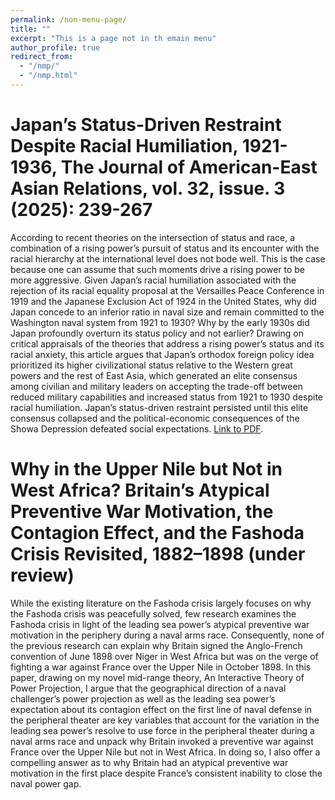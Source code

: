 ```yaml
---
permalink: /non-menu-page/
title: ""
excerpt: "This is a page not in th emain menu"
author_profile: true
redirect_from: 
  - "/nmp/"
  - "/nmp.html"
---
```


Japan’s Status-Driven Restraint Despite Racial Humiliation, 1921-1936, The Journal of American-East Asian Relations, vol. 32, issue. 3 (2025): 239-267
======

According to recent theories on the intersection of status and race, a combination
of a rising power’s pursuit of status and its encounter with the racial hierarchy at
the international level does not bode well. This is the case because one can assume
that such moments drive a rising power to be more aggressive. Given Japan’s racial
humiliation associated with the rejection of its racial equality proposal at the Versailles
Peace Conference in 1919 and the Japanese Exclusion Act of 1924 in the United States,
why did Japan concede to an inferior ratio in naval size and remain committed to
the Washington naval system from 1921 to 1930? Why by the early 1930s did Japan
profoundly overturn its status policy and not earlier? Drawing on critical appraisals
of the theories that address a rising power’s status and its racial anxiety, this article
argues that Japan’s orthodox foreign policy idea prioritized its higher civilizational
status relative to the Western great powers and the rest of East Asia, which generated
an elite consensus among civilian and military leaders on accepting the trade-off
between reduced military capabilities and increased status from 1921 to 1930 despite
racial humiliation. Japan’s status-driven restraint persisted until this elite consensus
collapsed and the political-economic consequences of the Showa Depression defeated
social expectations. [Link to PDF](https://inhwan-oh.github.io/files/JAER-article_Oh_2025.pdf/).


Why in the Upper Nile but Not in West Africa? Britain’s Atypical Preventive War Motivation, the Contagion Effect, and the Fashoda Crisis Revisited, 1882–1898 (under review)
======

While the existing literature on the Fashoda crisis largely focuses on why the Fashoda crisis was peacefully solved, few research examines the Fashoda crisis in light of the leading sea power’s atypical preventive war motivation in the periphery during a naval arms race. Consequently, none of the previous research can explain why Britain signed the Anglo-French convention of June 1898 over Niger in West Africa but was on the verge of fighting a war against France over the Upper Nile in October 1898. In this paper, drawing on my novel mid-range theory, An Interactive Theory of Power Projection, I argue that the geographical direction of a naval challenger’s power projection as well as the leading sea power’s expectation about its contagion effect on the first line of naval defense in the peripheral theater are key variables that account for the variation in the leading sea power’s resolve to use force in the peripheral theater during a naval arms race and unpack why Britain invoked a preventive war against France over the Upper Nile but not in West Africa. In doing so, I also offer a compelling answer as to why Britain had an atypical preventive war motivation in the first place despite France’s consistent inability to close the naval power gap. 

